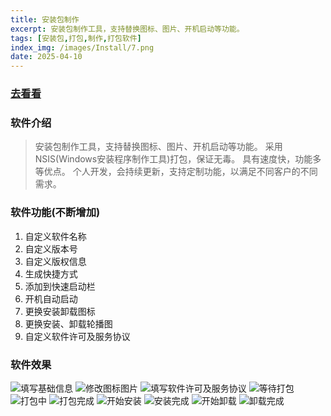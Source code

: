 ```yaml
---
title: 安装包制作
excerpt: 安装包制作工具，支持替换图标、图片、开机启动等功能。
tags: [安装包,打包,制作,打包软件]
index_img: /images/Install/7.png
date: 2025-04-10
---
```


### [去看看](https://item.taobao.com/item.htm?id=886677223433)

### 软件介绍
> 安装包制作工具，支持替换图标、图片、开机启动等功能。
采用NSIS(Windows安装程序制作工具)打包，保证无毒。
具有速度快，功能多等优点。
个人开发，会持续更新，支持定制功能，以满足不同客户的不同需求。

### 软件功能(不断增加)
1. 自定义软件名称
2. 自定义版本号
3. 自定义版权信息
4. 生成快捷方式
5. 添加到快速启动栏
6. 开机自动启动
7. 更换安装卸载图标
8. 更换安装、卸载轮播图
9. 自定义软件许可及服务协议

### 软件效果
![填写基础信息](/images/Install/1.png)
![修改图标图片](/images/Install/2.png)
![填写软件许可及服务协议](/images/Install/3.png)
![等待打包](/images/Install/4.png)
![打包中](/images/Install/5.png)
![打包完成](/images/Install/6.png)
![开始安装](/images/Install/7.png)
![安装完成](/images/Install/8.png)
![开始卸载](/images/Install/9.png)
![卸载完成](/images/Install/10.png)
